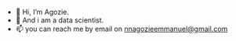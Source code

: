 - 👋 Hi, I’m Agozie.
- 👀 And i am a data scientist.
- 📫 you can reach me by email on nnagozieemmanuel@gmail.com

<!---
Gozzy97/Gozzy97 is a ✨ special ✨ repository because its `README.md` (this file) appears on your GitHub profile.
You can click the Preview link to take a look at your changes.
--->
